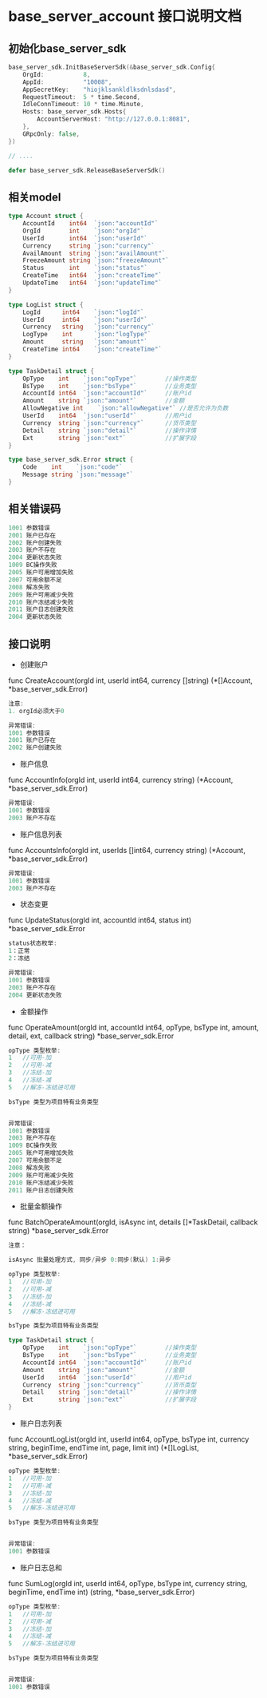 # base_server_account 接口说明文档

## 初始化base_server_sdk
```go
base_server_sdk.InitBaseServerSdk(&base_server_sdk.Config{
    OrgId:           8,
    AppId:           "10008",
    AppSecretKey:    "hiojklsankldlksdnlsdasd",
    RequestTimeout:  5 * time.Second,
    IdleConnTimeout: 10 * time.Minute,
    Hosts: base_server_sdk.Hosts{
        AccountServerHost: "http://127.0.0.1:8081",
    },
    GRpcOnly: false,
})

// ....

defer base_server_sdk.ReleaseBaseServerSdk()
```

## 相关model
```go
type Account struct {
	AccountId    int64  `json:"accountId"`
	OrgId        int    `json:"orgId"`
	UserId       int64  `json:"userId"`
	Currency     string `json:"currency"`
	AvailAmount  string `json:"availAmount"`
	FreezeAmount string `json:"freezeAmount"`
	Status       int    `json:"status"`
	CreateTime   int64  `json:"createTime"`
	UpdateTime   int64  `json:"updateTime"`
}

type LogList struct {
	LogId      int64	`json:"logId"`
	UserId     int64	`json:"userId"`
	Currency   string	`json:"currency"`
	LogType    int		`json:"logType"`
	Amount     string	`json:"amount"`
	CreateTime int64	`json:"createTime"`
}

type TaskDetail struct {
	OpType    int    `json:"opType"`        //操作类型
	BsType    int    `json:"bsType"`        //业务类型
	AccountId int64  `json:"accountId"`     //账户id
	Amount 	  string `json:"amount"`        //金额
    AllowNegative int    `json:"allowNegative"` //是否允许为负数
	UserId    int64  `json:"userId"`        //用户id
	Currency  string `json:"currency"`      //货币类型
	Detail    string `json:"detail"`        //操作详情
	Ext       string `json:"ext"`           //扩展字段
}

type base_server_sdk.Error struct {
	Code    int    `json:"code"`
	Message string `json:"message"`
}
```

## 相关错误码
```go
1001 参数错误
2001 账户已存在
2002 账户创建失败
2003 账户不存在
2004 更新状态失败
1009 BC操作失败
2005 账户可用增加失败
2007 可用余额不足
2008 解冻失败
2009 账户可用减少失败
2010 账户冻结减少失败
2011 账户日志创建失败
2004 更新状态失败
```

## 接口说明

- 创建账户

func CreateAccount(orgId int, userId int64, currency []string) (*[]Account, *base_server_sdk.Error)

```go
注意:
1. orgId必须大于0

异常错误:
1001 参数错误
2001 账户已存在
2002 账户创建失败
```

- 账户信息

func AccountInfo(orgId int, userId int64, currency string) (*Account, *base_server_sdk.Error)

```go
异常错误:
1001 参数错误
2003 账户不存在
```

- 账户信息列表

func AccountsInfo(orgId int, userIds []int64, currency string) (*Account, *base_server_sdk.Error)

```go
异常错误:
1001 参数错误
2003 账户不存在
```

- 状态变更

func UpdateStatus(orgId int, accountId int64, status int) *base_server_sdk.Error

```go
status状态枚举:
1：正常
2：冻结

异常错误:
1001 参数错误
2003 账户不存在
2004 更新状态失败
```

- 金额操作

func OperateAmount(orgId int, accountId int64, opType, bsType int, amount, detail, ext, callback string) *base_server_sdk.Error

```go
opType 类型枚举:
1	//可用-加
2	//可用-减
3	//冻结-加
4	//冻结-减
5	//解冻-冻结进可用

bsType 类型为项目特有业务类型


异常错误:
1001 参数错误
2003 账户不存在
1009 BC操作失败
2005 账户可用增加失败
2007 可用余额不足
2008 解冻失败
2009 账户可用减少失败
2010 账户冻结减少失败
2011 账户日志创建失败
```

- 批量金额操作

func BatchOperateAmount(orgId, isAsync int, details []*TaskDetail, callback string) *base_server_sdk.Error

```go
注意：

isAsync 批量处理方式, 同步/异步 0:同步(默认) 1:异步

opType 类型枚举:
1	//可用-加
2	//可用-减
3	//冻结-加
4	//冻结-减
5	//解冻-冻结进可用

bsType 类型为项目特有业务类型

type TaskDetail struct {
	OpType    int    `json:"opType"`        //操作类型
	BsType    int    `json:"bsType"`        //业务类型
	AccountId int64  `json:"accountId"`     //账户id
	Amount 	  string `json:"amount"`        //金额
	UserId    int64  `json:"userId"`        //用户id
	Currency  string `json:"currency"`      //货币类型
	Detail    string `json:"detail"`        //操作详情
	Ext       string `json:"ext"`           //扩展字段
}

```

- 账户日志列表

func AccountLogList(orgId int, userId int64, opType, bsType int, currency string, beginTime, endTime int, page, limit int) (*[]LogList, *base_server_sdk.Error) 

```go
opType 类型枚举:
1	//可用-加
2	//可用-减
3	//冻结-加
4	//冻结-减
5	//解冻-冻结进可用

bsType 类型为项目特有业务类型


异常错误:
1001 参数错误
```

- 账户日志总和

func SumLog(orgId int, userId int64, opType, bsType int, currency string, beginTime, endTime int) (string, *base_server_sdk.Error) 

```go
opType 类型枚举:
1	//可用-加
2	//可用-减
3	//冻结-加
4	//冻结-减
5	//解冻-冻结进可用

bsType 类型为项目特有业务类型


异常错误:
1001 参数错误
```

